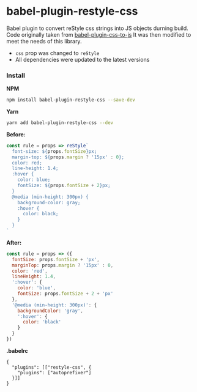 # babel-plugin-restyle-css

Babel plugin to convert reStyle css strings into JS objects durning build.
Code originally taken from [babel-plugin-css-to-js](https://github.com/jakecoxon/babel-plugin-css-to-js)
It was then modified to meet the needs of this library.
  * `css` prop was changed to `reStyle`
  * All dependencies were updated to the latest versions


### Install

**NPM**
```sh
npm install babel-plugin-restyle-css --save-dev
```

**Yarn**
```sh
yarn add babel-plugin-restyle-css --dev
```

**Before:**
```javascript
const rule = props => reStyle`
  font-size: ${props.fontSize}px;
  margin-top: ${props.margin ? '15px' : 0};
  color: red;
  line-height: 1.4;
  :hover {
    color: blue;
    fontSize: ${props.fontSize + 2}px;
  }
  @media (min-height: 300px) {
    background-color: gray;
    :hover {
      color: black;
    }
  }
`
```

**After:**
```javascript
const rule = props => ({
  fontSize: props.fontSize + 'px',
  marginTop: props.margin ? '15px' : 0,
  color: 'red',
  lineHeight: 1.4,
  ':hover': {
    color: 'blue',
    fontSize: props.fontSize + 2 + 'px'
  },
  '@media (min-height: 300px)': {
    backgroundColor: 'gray',
    ':hover': {
      color: 'black'
    }
  }
})
```

**.babelrc**
```
{
  "plugins": [["restyle-css", {
    "plugins": ["autoprefixer"]
  }]]
}
```


